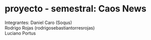 # proyecto - semestral: Caos News

Integrantes: Daniel Caro (Soqus)   
             Rodrigo Rojas (rodrigosebastiantorresrojas)   
             Luciano Portus   
